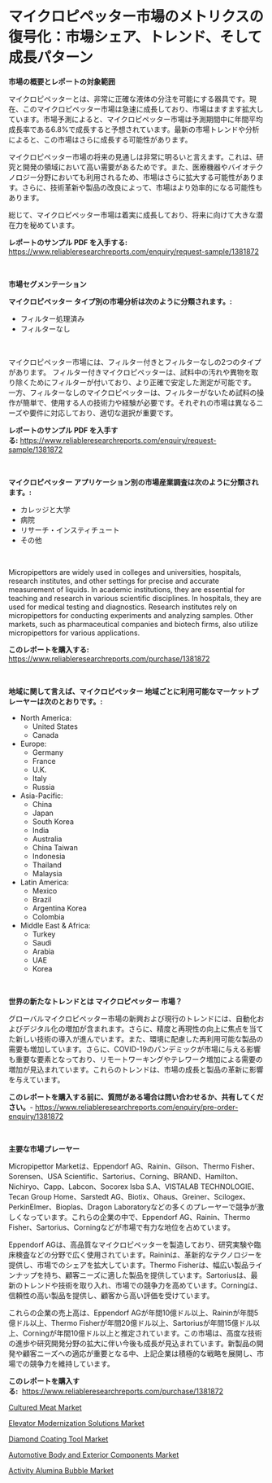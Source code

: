 <p><h1>マイクロピペッター市場のメトリクスの復号化：市場シェア、トレンド、そして成長パターン</h1></p><p><strong>市場の概要とレポートの対象範囲</strong></p>
<p><p>マイクロピペッターとは、非常に正確な液体の分注を可能にする器具です。現在、このマイクロピペッター市場は急速に成長しており、市場はますます拡大しています。市場予測によると、マイクロピペッター市場は予測期間中に年間平均成長率である6.8%で成長すると予想されています。最新の市場トレンドや分析によると、この市場はさらに成長する可能性があります。</p><p>マイクロピペッター市場の将来の見通しは非常に明るいと言えます。これは、研究と開発の領域において高い需要があるためです。また、医療機器やバイオテクノロジー分野においても利用されるため、市場はさらに拡大する可能性があります。さらに、技術革新や製品の改良によって、市場はより効率的になる可能性もあります。</p><p>総じて、マイクロピペッター市場は着実に成長しており、将来に向けて大きな潜在力を秘めています。</p></p>
<p><strong>レポートのサンプル PDF を入手する:</strong> <a href="https://www.reliableresearchreports.com/enquiry/request-sample/1381872">https://www.reliableresearchreports.com/enquiry/request-sample/1381872</a></p>
<p>&nbsp;</p>
<p><strong>市場セグメンテーション</strong></p>
<p><strong>マイクロピペッター タイプ別の市場分析は次のように分類されます。:</strong></p>
<p><ul><li>フィルター処理済み</li><li>フィルターなし</li></ul></p>
<p>&nbsp;</p>
<p><p>マイクロピペッター市場には、フィルター付きとフィルターなしの2つのタイプがあります。 フィルター付きマイクロピペッターは、試料中の汚れや異物を取り除くためにフィルターが付いており、より正確で安定した測定が可能です。 一方、フィルターなしのマイクロピペッターは、フィルターがないため試料の操作が簡単で、使用する人の技術力や経験が必要です。それぞれの市場は異なるニーズや要件に対応しており、適切な選択が重要です。</p></p>
<p><strong>レポートのサンプル PDF を入手する:</strong>&nbsp;<a href="https://www.reliableresearchreports.com/enquiry/request-sample/1381872">https://www.reliableresearchreports.com/enquiry/request-sample/1381872</a></p>
<p>&nbsp;</p>
<p><strong> マイクロピペッター アプリケーション別の市場産業調査は次のように分類されます。:</strong></p>
<p><ul><li>カレッジと大学</li><li>病院</li><li>リサーチ・インスティチュート</li><li>その他</li></ul></p>
<p>&nbsp;</p>
<p><p>Micropipettors are widely used in colleges and universities, hospitals, research institutes, and other settings for precise and accurate measurement of liquids. In academic institutions, they are essential for teaching and research in various scientific disciplines. In hospitals, they are used for medical testing and diagnostics. Research institutes rely on micropipettors for conducting experiments and analyzing samples. Other markets, such as pharmaceutical companies and biotech firms, also utilize micropipettors for various applications.</p></p>
<p><strong>このレポートを購入する:</strong>&nbsp; <a href="https://www.reliableresearchreports.com/purchase/1381872">https://www.reliableresearchreports.com/purchase/1381872</a></p>
<p>&nbsp;</p>
<p><strong>地域に関して言えば、マイクロピペッター 地域ごとに利用可能なマーケットプレーヤーは次のとおりです。:</strong></p>
<p><ul>
    <li>
        North America:
        <ul>
            <li>United States</li>
            <li>Canada</li>
        </ul>
    </li>
    <li>
        Europe:
        <ul>
            <li>Germany</li>
            <li>France</li>
            <li>U.K.</li>
            <li>Italy</li>
            <li>Russia</li>
        </ul>
    </li>
    <li>
        Asia-Pacific:
        <ul>
            <li>China</li>
            <li>Japan</li>
            <li>South Korea</li>
            <li>India</li>
            <li>Australia</li>
            <li>China Taiwan</li>
            <li>Indonesia</li>
            <li>Thailand</li>
            <li>Malaysia</li>
        </ul>
    </li>
    <li>
        Latin America:
        <ul>
            <li>Mexico</li>
            <li>Brazil</li>
            <li>Argentina Korea</li>
            <li>Colombia</li>
        </ul>
    </li>
    <li>
        Middle East & Africa:
        <ul>
            <li>Turkey</li>
            <li>Saudi</li>
            <li>Arabia</li>
            <li>UAE</li>
            <li>Korea</li>
        </ul>
    </li>
    </ul></p>
<p>&nbsp;</p>
<p><strong>世界の新たなトレンドとは マイクロピペッター 市場？</strong></p>
<p><p>グローバルマイクロピペッター市場の新興および現行のトレンドには、自動化およびデジタル化の増加が含まれます。さらに、精度と再現性の向上に焦点を当てた新しい技術の導入が進んでいます。また、環境に配慮した再利用可能な製品の需要も増加しています。さらに、COVID-19のパンデミックが市場に与える影響も重要な要素となっており、リモートワーキングやテレワーク増加による需要の増加が見込まれています。これらのトレンドは、市場の成長と製品の革新に影響を与えています。</p></p>
<p><strong>このレポートを購入する前に、質問がある場合は問い合わせるか、共有してください。</strong>- <a href="https://www.reliableresearchreports.com/enquiry/pre-order-enquiry/1381872">https://www.reliableresearchreports.com/enquiry/pre-order-enquiry/1381872</a></p>
<p>&nbsp;</p>
<p><strong>主要な市場プレーヤー</strong></p>
<p><p>Micropipettor Marketは、Eppendorf AG、Rainin、Gilson、Thermo Fisher、Sorensen、USA Scientific、Sartorius、Corning、BRAND、Hamilton、Nichiryo、Capp、Labcon、Socorex Isba S.A、VISTALAB TECHNOLOGIE、Tecan Group Home、Sarstedt AG、Biotix、Ohaus、Greiner、Scilogex、PerkinElmer、Bioplas、Dragon Laboratoryなどの多くのプレーヤーで競争が激しくなっています。これらの企業の中で、Eppendorf AG、Rainin、Thermo Fisher、Sartorius、Corningなどが市場で有力な地位を占めています。</p><p>Eppendorf AGは、高品質なマイクロピペッターを製造しており、研究実験や臨床検査などの分野で広く使用されています。Raininは、革新的なテクノロジーを提供し、市場でのシェアを拡大しています。Thermo Fisherは、幅広い製品ラインナップを持ち、顧客ニーズに適した製品を提供しています。Sartoriusは、最新のトレンドや技術を取り入れ、市場での競争力を高めています。Corningは、信頼性の高い製品を提供し、顧客から高い評価を受けています。</p><p>これらの企業の売上高は、Eppendorf AGが年間10億ドル以上、Raininが年間5億ドル以上、Thermo Fisherが年間20億ドル以上、Sartoriusが年間15億ドル以上、Corningが年間10億ドル以上と推定されています。この市場は、高度な技術の進歩や研究開発分野の拡大に伴い今後も成長が見込まれています。新製品の開発や顧客ニーズへの適応が重要となる中、上記企業は積極的な戦略を展開し、市場での競争力を維持しています。</p></p>
<p><strong>このレポートを購入する:</strong>&nbsp;&nbsp;<a href="https://www.reliableresearchreports.com/purchase/1381872">https://www.reliableresearchreports.com/purchase/1381872</a></p>
<p><p><a href="https://view.publitas.com/reportprime-1/cultured-meat-market-size-market-share-and-global-market-analysis-report-2024-2031/">Cultured Meat Market</a></p><p><a href="https://spotless-saver-8fd.notion.site/Global-Elevator-Modernization-Solutions-Market-Size-and-Market-Trends-Insights-and-Projections-from-e2f2529496fe4700a6c00cd5af5ce5cd">Elevator Modernization Solutions Market</a></p><p><a href="https://github.com/RichRobinson5/Market-Research-Report-List-4/blob/main/diamond-coating-tool-market.md">Diamond Coating Tool Market</a></p><p><a href="https://issuu.com/reportprime-2/docs/automotive-body-and-exterior-components-market-siz">Automotive Body and Exterior Components Market</a></p><p><a href="https://github.com/gdfhhhj/Market-Research-Report-List-3/blob/main/activity-alumina-bubble-market.md">Activity Alumina Bubble Market</a></p></p>